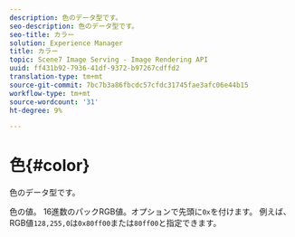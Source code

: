 ```yaml
---
description: 色のデータ型です。
seo-description: 色のデータ型です。
seo-title: カラー
solution: Experience Manager
title: カラー
topic: Scene7 Image Serving - Image Rendering API
uuid: ff431b92-7936-41df-9372-b97267cdffd2
translation-type: tm+mt
source-git-commit: 7bc7b3a86fbcdc57cfdc31745fae3afc06e44b15
workflow-type: tm+mt
source-wordcount: '31'
ht-degree: 9%

---
```



# 色{#color}

色のデータ型です。

色の値。 16進数のパックRGB値。オプションで先頭に`0x`を付けます。 例えば、RGB値`128,255,0`は`0x80ff00`または`80ff00`と指定できます。
